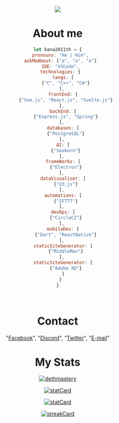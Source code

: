 <center>
<a href="https://twitter.com/kana2011th" target="_blank">
  <img src="https://a2a5-49-237-12-155.ap.ngrok.io/api/canvas/?gh=kana2011th&id=1833001&tw=kana2011th&name=Khanaphon&lName=Phaengtan&subText=full-stack+dev.+now+in+sup.+stuck+in+port.&bYear=2000&ageLeft=kinda+Full-Stack+Developer+at+age&ageRight=&fc1=48847A&fc2=313E51&bg=2e2f2f&fg=f5f5f5&b">
</a>
  
<br/>

# About me

```js
let kana2011th = {
  pronouns: "He | Him",
  askMeAbout: ["a", "a", "a"]
  IDE: "VSCode",
  technologies: {
    langs: [
      {"C", "C++", "C#"}
    ], 
    frontEnd: [
      {"Vue.js", "React.js", "Svelte.js"}
    ], 
    backEnd: [
      {"Express.js", "Spring"}
    ], 
    databases: [
      {"PostgreSQL"}
    ], 
    AI: [
      {"Seaborn"}
    ], 
    frameWorks: [
      {"Electron"}
    ], 
    dataVisualiser: [
      {"d3.js"}
    ], 
    automations: [
      {"IFTTT"}
    ], 
    devOps: [
      {"CircleCI"}
    ], 
    mobileDev: [
      {"Dart", "ReactNative"}
    ], 
    staticSiteGenerator: [
      {"MiddleMan"}
    ], 
    staticSiteGenerator: [
      {"Adobe XD"}
    ]
  }
}
```

<br />

# Contact

"[Facebook](https://fb.com/)", "[Discord](https://did.000198.xyz/@)", "[Twitter](https://twitter.com/kana2011th)", "[E-mail](mailto:)"

# My Stats

  <p align="center">
  <a href="https://github.com/ryo-ma/github-profile-trophy"><img src="https://github-profile-trophy.vercel.app/?username=kana2011th&theme=onedark&title=MultiLanguage,Stars,Commit,Followers,Issues,Repositories" alt="dethmastery" align="center" /></a>
</p>
<p style="width: 100%; background-color: #2E3541;">
  <p align="center">
  <a href="https://stat-card.000198.xyz"><img src="https://stat-card.000198.xyz/api?username=kana2011th&count_private=true&show_icons=true&theme=nord&hide_border=true" alt="statCard" /></a>
</p>
  <p align="center">
  <a href="https://stat-card.000198.xyz"><img src="https://stat-card.000198.xyz/api/top-langs/?username=kana2011th&layout=compact&theme=nord&hide_border=true" alt="statCard" /></a>
</p>
  <p align="center">
  <a href="https://git.io/streak-stats"><img src="https://streak-stats.demolab.com?user=kana2011th&theme=nord&hide_border=true&border_radius=10" alt="streakCard" /></a>
</p>
</p>
 

<br />

<!-- Unused Component but used for Call! -->
<p align="center">
  <img src="https://komarev.com/ghpvc/?username=kana2011th&label=Profile%20views&color=0e75b6&style=for-the-badge" style="display: none; opacity:0;"></img>
  
</p>
</center>

